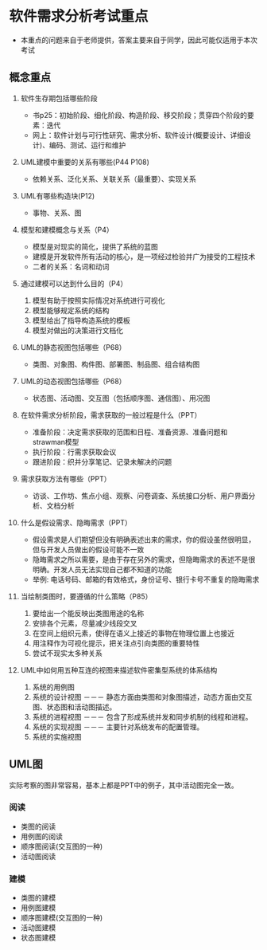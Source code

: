 # 软件需求分析考试重点

* 本重点的问题来自于老师提供，答案主要来自于同学，因此可能仅适用于本次考试

## 概念重点

1. 软件生存期包括哪些阶段
   * 书p25：初始阶段、细化阶段、构造阶段、移交阶段；贯穿四个阶段的要素：迭代
   * 网上：软件计划与可行性研究、需求分析、软件设计(概要设计、详细设计)、编码、测试、运行和维护

2. UML建模中重要的关系有哪些(P44 P108)
   * 依赖关系、泛化关系、关联关系（最重要）、实现关系

3. UML有哪些构造块(P12)
   * 事物、关系、图

4. 模型和建模概念与关系（P4）
    * 模型是对现实的简化，提供了系统的蓝图
    * 建模是开发软件所有活动的核心，是一项经过检验并广为接受的工程技术
    * 二者的关系：名词和动词

5. 通过建模可以达到什么目的（P4）
    1. 模型有助于按照实际情况对系统进行可视化
    2. 模型能够规定系统的结构
    3. 模型给出了指导构造系统的模板
    4. 模型对做出的决策进行文档化

6. UML的静态视图包括哪些（P68）
    * 类图、对象图、构件图、部署图、制品图、组合结构图

7. UML的动态视图包括哪些（P68）
    * 状态图、活动图、交互图（包括顺序图、通信图）、用况图

8. 在软件需求分析阶段，需求获取的一般过程是什么（PPT）
    * 准备阶段：决定需求获取的范围和日程、准备资源、准备问题和strawman模型
    * 执行阶段：行需求获取会议
    * 跟进阶段：织并分享笔记、记录未解决的问题

9. 需求获取方法有哪些（PPT）
    * 访谈、工作坊、焦点小组、观察、问卷调查、系统接口分析、用户界面分析、文档分析

10. 什么是假设需求、隐晦需求（PPT）
    * 假设需求是人们期望但没有明确表述出来的需求，你的假设虽然很明显，但与开发人员做出的假设可能不一致
    * 隐晦需求之所以需要，是由于存在另外的需求，但隐晦需求的表述不是很明确。开发人员无法实现自己都不知道的功能
    * 举例: 电话号码、邮箱的有效格式，身份证号、银行卡号不重复的隐晦需求

11. 当绘制类图时，要遵循的什么策略（P85）
    1. 要给出一个能反映出类图用途的名称
    2. 安排各个元素，尽量减少线段交叉
    3. 在空间上组织元素，使得在语义上接近的事物在物理位置上也接近
    4. 用注释作为可视化提示，把关注点引向类图的重要特性
    5. 尝试不现实太多种关系

12. UML中如何用五种互连的视图来描述软件密集型系统的体系结构
    1. 系统的用例图
    2. 系统的设计视图 －－－ 静态方面由类图和对象图描述，动态方面由交互图、状态图和活动图描述。
    3. 系统的进程视图 －－－ 包含了形成系统并发和同步机制的线程和进程。
    4. 系统的实现视图 －－－ 主要针对系统发布的配置管理。
    5. 系统的实施视图

## UML图

实际考察的图非常容易，基本上都是PPT中的例子，其中活动图完全一致。

### 阅读

* 类图的阅读
* 用例图的阅读
* 顺序图阅读(交互图的一种)
* 活动图阅读

### 建模

* 类图的建模
* 用例图建模
* 顺序图建模(交互图的一种)
* 活动图建模
* 状态图建模
